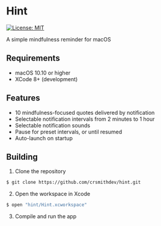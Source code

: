 # Hint
[![License: MIT](https://img.shields.io/badge/License-MIT-yellow.svg)](https://opensource.org/licenses/MIT)

A simple mindfulness reminder for macOS

## Requirements

- macOS 10.10 or higher
- XCode 8+ (development)

## Features

- 10 mindfulness-focused quotes delivered by notification
- Selectable notification intervals from 2 minutes to 1 hour
- Selectable notification sounds
- Pause for preset intervals, or until resumed
- Auto-launch on startup

## Building

1) Clone the repository

```bash
$ git clone https://github.com/crsmithdev/hint.git
```

2) Open the workspace in Xcode

```bash
$ open "hint/Hint.xcworkspace"
```

3) Compile and run the app
